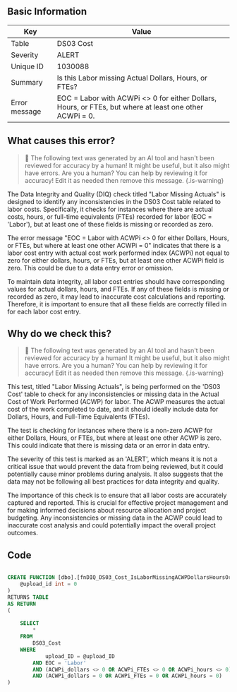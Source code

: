 ## Basic Information
| Key         | Value          |
|-------------|----------------|
| Table       | DS03 Cost |
| Severity    | ALERT |
| Unique ID   | 1030088   |
| Summary     | Is this Labor missing Actual Dollars, Hours, or FTEs? |
| Error message | EOC = Labor with ACWPi <> 0 for either Dollars, Hours, or FTEs, but where at least one other ACWPi = 0. |

## What causes this error?

> :robot: The following text was generated by an AI tool and hasn't been reviewed for accuracy by a human! It might be useful, but it also might have errors. Are you a human? You can help by reviewing it for accuracy! Edit it as needed then remove this message.
{.is-warning}

The Data Integrity and Quality (DIQ) check titled "Labor Missing Actuals" is designed to identify any inconsistencies in the DS03 Cost table related to labor costs. Specifically, it checks for instances where there are actual costs, hours, or full-time equivalents (FTEs) recorded for labor (EOC = 'Labor'), but at least one of these fields is missing or recorded as zero.

The error message "EOC = Labor with ACWPi <> 0 for either Dollars, Hours, or FTEs, but where at least one other ACWPi = 0" indicates that there is a labor cost entry with actual cost work performed index (ACWPi) not equal to zero for either dollars, hours, or FTEs, but at least one other ACWPi field is zero. This could be due to a data entry error or omission.

To maintain data integrity, all labor cost entries should have corresponding values for actual dollars, hours, and FTEs. If any of these fields is missing or recorded as zero, it may lead to inaccurate cost calculations and reporting. Therefore, it is important to ensure that all these fields are correctly filled in for each labor cost entry.
## Why do we check this?

> :robot: The following text was generated by an AI tool and hasn't been reviewed for accuracy by a human! It might be useful, but it also might have errors. Are you a human? You can help by reviewing it for accuracy! Edit it as needed then remove this message.
{.is-warning}

This test, titled "Labor Missing Actuals", is being performed on the 'DS03 Cost' table to check for any inconsistencies or missing data in the Actual Cost of Work Performed (ACWP) for labor. The ACWP measures the actual cost of the work completed to date, and it should ideally include data for Dollars, Hours, and Full-Time Equivalents (FTEs). 

The test is checking for instances where there is a non-zero ACWP for either Dollars, Hours, or FTEs, but where at least one other ACWP is zero. This could indicate that there is missing data or an error in data entry. 

The severity of this test is marked as an 'ALERT', which means it is not a critical issue that would prevent the data from being reviewed, but it could potentially cause minor problems during analysis. It also suggests that the data may not be following all best practices for data integrity and quality. 

The importance of this check is to ensure that all labor costs are accurately captured and reported. This is crucial for effective project management and for making informed decisions about resource allocation and project budgeting. Any inconsistencies or missing data in the ACWP could lead to inaccurate cost analysis and could potentially impact the overall project outcomes.
## Code

```sql

CREATE FUNCTION [dbo].[fnDIQ_DS03_Cost_IsLaborMissingACWPDollarsHoursOrFTEs] (
	@upload_id int = 0
)
RETURNS TABLE
AS RETURN
(
	
	SELECT 
		* 
	FROM 
		DS03_Cost
	WHERE
			upload_ID = @upload_ID
		AND EOC = 'Labor'
		AND (ACWPi_dollars <> 0 OR ACWPi_FTEs <> 0 OR ACWPi_hours <> 0)
		AND (ACWPi_dollars = 0 OR ACWPi_FTEs = 0 OR ACWPi_hours = 0)
)
```
